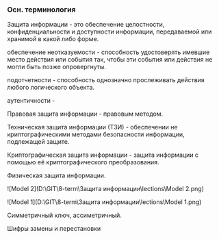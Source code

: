 ### Осн. терминология

Защита информации - это обеспечение целостности, конфиденциальности и доступности информации, передаваемой или хранимой в какой либо форме.

обеспечение неотказуемости - способность удостоверять имевшие место действия или события так, чтобы эти события или действия не могли быть позже опровергнуты.

подотчетности - способность однозначно прослеживать действия любого логического объекта.

аутентичности - 

Правовая защита информации - правовым методом.

Техническая защита информации (ТЗИ) - обеспечении не криптографическими методами безопасности информации, подлежащей защите.

Криптографическая защита информации - защита информации с помощью её криптографического преобразования.

Физическая защита информации.

![Model 2](D:\GIT\8-term\Защита информации\lections\Model 2.png)

![Model 1](D:\GIT\8-term\Защита информации\lections\Model 1.png)

Симметричный ключ, ассиметричный.



Шифры замены и перестановки